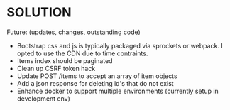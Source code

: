 # SOLUTION

Future: (updates, changes, outstanding code)
 * Bootstrap css and js is typically packaged via sprockets or webpack.  I opted to use the CDN due to time contraints.
 * Items index should be paginated 
 * Clean up CSRF token hack
 * Update POST /items to accept an array of item objects 
 * Add a json response for deleting id's that do not exist
 * Enhance docker to support multiple environments (currently setup in development env)
  
